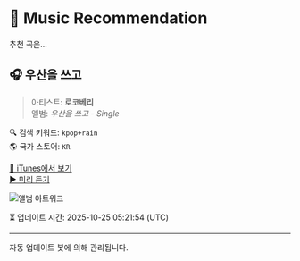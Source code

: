 
# 🎵 Music Recommendation

추천 곡은...

## 🎧 우산을 쓰고  
> 아티스트: **로코베리**  
> 앨범: _우산을 쓰고 - Single_  

🔍 검색 키워드: `kpop+rain`  
🌎 국가 스토어: `KR`

[🔗 iTunes에서 보기](https://music.apple.com/kr/album/%EC%9A%B0%EC%82%B0%EC%9D%84-%EC%93%B0%EA%B3%A0/1695099476?i=1695099602&uo=4)  
[▶️ 미리 듣기](https://audio-ssl.itunes.apple.com/itunes-assets/AudioPreview116/v4/27/b9/e4/27b9e412-534d-1c9a-c15f-f465ad3ed471/mzaf_11277051080374580861.plus.aac.p.m4a)

![앨범 아트워크](https://is1-ssl.mzstatic.com/image/thumb/Music126/v4/5d/03/db/5d03db38-8369-4cc1-91ec-9a304ffbf6ef/5054197742767.jpg/100x100bb.jpg)

⏳ 업데이트 시간: 2025-10-25 05:21:54 (UTC)

---
자동 업데이트 봇에 의해 관리됩니다.
